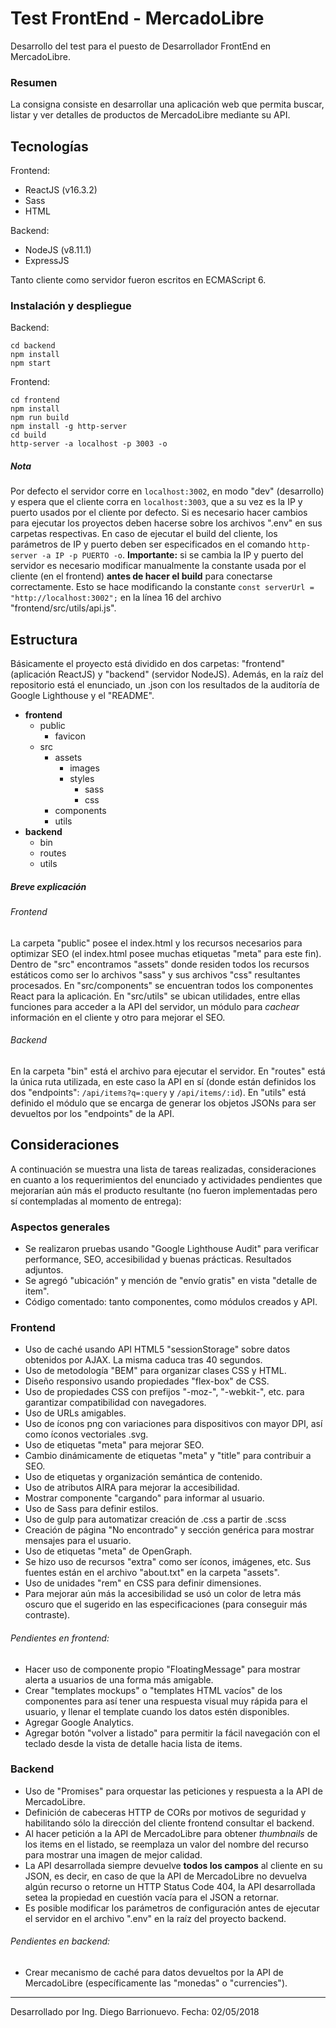 # Test FrontEnd - MercadoLibre
Desarrollo del test para el puesto de Desarrollador FrontEnd en MercadoLibre.
### Resumen
La consigna consiste en desarrollar una aplicación web que permita buscar, listar y ver detalles de productos de MercadoLibre mediante su API.
## Tecnologías
Frontend:
- ReactJS (v16.3.2)
- Sass
- HTML

Backend:
- NodeJS (v8.11.1)
- ExpressJS

Tanto cliente como servidor fueron escritos en ECMAScript 6.
### Instalación y despliegue
Backend:
```
cd backend
npm install
npm start
```
Frontend:
```
cd frontend
npm install
npm run build
npm install -g http-server
cd build
http-server -a localhost -p 3003 -o
```
##### Nota
Por defecto el servidor corre en `localhost:3002`, en modo "dev" (desarrollo) y espera que el cliente corra en `localhost:3003`, que a su vez es la IP y puerto usados por el cliente por defecto.
Si es necesario hacer cambios para ejecutar los proyectos deben hacerse sobre los archivos ".env" en sus carpetas respectivas. En caso de ejecutar el build del cliente, los parámetros de IP y puerto deben ser especificados en el comando `http-server -a IP -p PUERTO -o`.
**Importante:** si se cambia la IP y puerto del servidor es necesario modificar manualmente la constante usada por el cliente (en el frontend) **antes de hacer el build** para conectarse correctamente. Esto se hace modificando la constante `const serverUrl = "http://localhost:3002";` en la línea 16 del archivo "frontend/src/utils/api.js".
## Estructura
Básicamente el proyecto está dividido en dos carpetas: "frontend" (aplicación ReactJS) y "backend" (servidor NodeJS).
Además, en la raíz del repositorio está el enunciado, un .json con los resultados de la auditoría de Google Lighthouse y el "README".
- **frontend**
  - public
    - favicon
  - src
    - assets
      - images
      - styles
        - sass
        - css
    - components
    - utils
- **backend**
  - bin
  - routes
  - utils
##### Breve explicación
###### Frontend
La carpeta "public" posee el index.html y los recursos necesarios para optimizar SEO (el index.html posee muchas etiquetas "meta" para este fin).
Dentro de "src" encontramos "assets" donde residen todos los recursos estáticos como ser lo archivos "sass" y sus archivos "css" resultantes procesados.
En "src/components" se encuentran todos los componentes React para la aplicación.
En "src/utils" se ubican utilidades, entre ellas funciones para acceder a la API del servidor, un módulo para *cachear* información en el cliente y otro para mejorar el SEO.
###### Backend
En la carpeta "bin" está el archivo para ejecutar el servidor.
En "routes" está la única ruta utilizada, en este caso la API en sí (donde están definidos los dos "endpoints": `/api/items?q=:query` y `/api/items/:id`).
En "utils" está definido el módulo que se encarga de generar los objetos JSONs para ser devueltos por los "endpoints" de la API.

## Consideraciones
A continuación se muestra una lista de tareas realizadas, consideraciones en cuanto a los requerimientos del enunciado y actividades pendientes que mejorarían aún más el producto resultante (no fueron implementadas pero sí contempladas al momento de entrega):
### Aspectos generales
* Se realizaron pruebas usando "Google Lighthouse Audit" para verificar performance, SEO, accesibilidad y buenas prácticas. Resultados adjuntos.
* Se agregó "ubicación" y mención de "envío gratis" en vista "detalle de item".
* Código comentado: tanto componentes, como módulos creados y API.
### Frontend
* Uso de caché usando API HTML5 "sessionStorage" sobre datos obtenidos por AJAX. La misma caduca tras 40 segundos.
* Uso de metodología "BEM" para organizar clases CSS y HTML.
* Diseño responsivo usando propiedades "flex-box" de CSS.
* Uso de propiedades CSS con prefijos "-moz-", "-webkit-", etc. para garantizar compatibilidad con navegadores.
* Uso de URLs amigables.
* Uso de íconos png con variaciones para dispositivos con mayor DPI, así como íconos vectoriales .svg.
* Uso de etiquetas "meta" para mejorar SEO.
* Cambio dinámicamente de etiquetas "meta" y "title" para contribuir a SEO.
* Uso de etiquetas y organización semántica de contenido.
* Uso de atributos AIRA para mejorar la accesibilidad.
* Mostrar componente "cargando" para informar al usuario.
* Uso de Sass para definir estilos.
* Uso de gulp para automatizar creación de .css a partir de .scss
* Creación de página "No encontrado" y sección genérica para mostrar mensajes para el usuario.
* Uso de etiquetas "meta" de OpenGraph.
* Se hizo uso de recursos "extra" como ser íconos, imágenes, etc. Sus fuentes están en el archivo "about.txt" en  la carpeta "assets".
* Uso de unidades "rem" en CSS para definir dimensiones.
* Para mejorar aún más la accesibilidad se usó un color de letra más oscuro que el sugerido en las especificaciones (para conseguir más contraste).
###### Pendientes en frontend:
* Hacer uso de componente propio "FloatingMessage" para mostrar alerta a usuarios de una forma más amigable.
* Crear "templates mockups" o "templates HTML vacíos" de los componentes para así tener una respuesta visual muy rápida para el usuario, y llenar el template cuando los datos estén disponibles.
* Agregar Google Analytics.
* Agregar botón "volver a listado" para permitir la fácil navegación con el teclado desde la vista de detalle hacia lista de items.
### Backend
* Uso de "Promises" para orquestar las peticiones y respuesta a la API de MercadoLibre.
* Definición de cabeceras HTTP de CORs por motivos de seguridad y habilitando sólo la dirección del cliente frontend consultar el backend.
* Al hacer petición a la API de MercadoLibre para obtener *thumbnails* de los items en el listado, se reemplaza un valor del nombre del recurso para mostrar una imagen de mejor calidad.
* La API desarrollada siempre devuelve **todos los campos** al cliente en su JSON, es decir, en caso de que la API de MercadoLibre no devuelva algún recurso o retorne un HTTP Status Code 404, la API desarrollada setea la propiedad en cuestión vacía para el JSON a retornar.
* Es posible modificar los parámetros de configuración antes de ejecutar el servidor en el archivo ".env" en la raíz del proyecto backend.
###### Pendientes en backend:
* Crear mecanismo de caché para datos devueltos por la API de MercadoLibre (específicamente las "monedas" o "currencies").
---
Desarrollado por Ing. Diego Barrionuevo. Fecha: 02/05/2018
